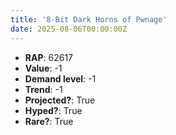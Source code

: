 ```yaml
---
title: '8-Bit Dark Horns of Pwnage'
date: 2025-08-06T00:00:00Z
---
```

- **RAP**: 62617
- **Value**: -1
- **Demand level**: -1
- **Trend**: -1
- **Projected?**: True
- **Hyped?**: True
- **Rare?**: True
